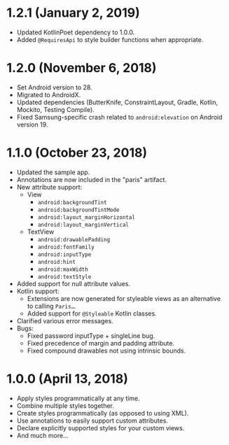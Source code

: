 # 1.2.1 (January 2, 2019)

- Updated KotlinPoet dependency to 1.0.0.
- Added `@RequiresApi` to style builder functions when appropriate.

# 1.2.0 (November 6, 2018)

- Set Android version to 28.
- Migrated to AndroidX.
- Updated dependencies (ButterKnife, ConstraintLayout, Gradle, Kotlin, Mockito, Testing Compile).
- Fixed Samsung-specific crash related to `android:elevation` on Android version 19.

# 1.1.0 (October 23, 2018)

- Updated the sample app.
- Annotations are now included in the "paris" artifact.
- New attribute support:
  - View
    - `android:backgroundTint`
    - `android:backgroundTintMode`
    - `android:layout_marginHorizontal`
    - `android:layout_marginVertical`
  - TextView
    - `android:drawablePadding`
    - `android:fontFamily`
    - `android:inputType`
    - `android:hint`
    - `android:maxWidth`
    - `android:textStyle`
- Added support for null attribute values.
- Kotlin support:
  - Extensions are now generated for styleable views as an alternative to calling `Paris…`.
  - Added support for `@Styleable` Kotlin classes.
- Clarified various error messages.
- Bugs:
  - Fixed password inputType + singleLine bug.
  - Fixed precedence of margin and padding attribute.
  - Fixed compound drawables not using intrinsic bounds.

# 1.0.0 (April 13, 2018)

- Apply styles programmatically at any time.
- Combine multiple styles together.
- Create styles programmatically (as opposed to using XML).
- Use annotations to easily support custom attributes.
- Declare explicitly supported styles for your custom views.
- And much more...
